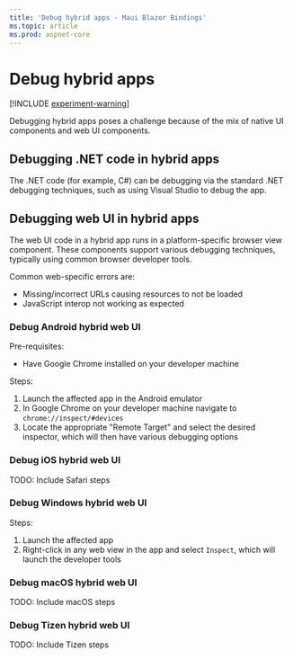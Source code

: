 ```yaml
---
title: 'Debug hybrid apps - Maui Blazor Bindings'
ms.topic: article
ms.prod: aspnet-core
---
```


# Debug hybrid apps

[!INCLUDE [experiment-warning](../includes/experiment-warning.md)]

Debugging hybrid apps poses a challenge because of the mix of native UI components and web UI components.

## Debugging .NET code in hybrid apps

The .NET code (for example, C#) can be debugging via the standard .NET debugging techniques, such as using Visual Studio to debug the app.

## Debugging web UI in hybrid apps

The web UI code in a hybrid app runs in a platform-specific browser view component. These components support various debugging techniques, typically using common browser developer tools.

Common web-specific errors are:

* Missing/incorrect URLs causing resources to not be loaded
* JavaScript interop not working as expected

### Debug Android hybrid web UI

Pre-requisites:

* Have Google Chrome installed on your developer machine

Steps:

1. Launch the affected app in the Android emulator
1. In Google Chrome on your developer machine navigate to `chrome://inspect/#devices`
1. Locate the appropriate "Remote Target" and select the desired inspector, which will then have various debugging options

### Debug iOS hybrid web UI

TODO: Include Safari steps

### Debug Windows hybrid web UI

Steps:

1. Launch the affected app
1. Right-click in any web view in the app and select `Inspect`, which will launch the developer tools

### Debug macOS hybrid web UI

TODO: Include macOS steps

### Debug Tizen hybrid web UI

TODO: Include Tizen steps
